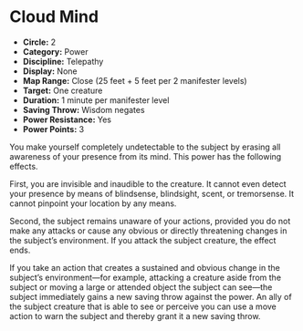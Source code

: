 # Cloud Mind

- **Circle:** 2
- **Category:** Power
- **Discipline:** Telepathy
- **Display:** None
- **Map Range:** Close (25 feet + 5 feet per 2 manifester levels)
- **Target:** One creature
- **Duration:** 1 minute per manifester level
- **Saving Throw:** Wisdom negates
- **Power Resistance:** Yes
- **Power Points:** 3

You make yourself completely undetectable to the subject by erasing all awareness of your presence from its mind. This power has the following effects.

First, you are invisible and inaudible to the creature. It cannot even detect your presence by means of blindsense, blindsight, scent, or tremorsense. It cannot pinpoint your location by any means.

Second, the subject remains unaware of your actions, provided you do not make any attacks or cause any obvious or directly threatening changes in the subject’s environment. If you attack the subject creature, the effect ends.

If you take an action that creates a sustained and obvious change in the subject’s environment—for example, attacking a creature aside from the subject or moving a large or attended object the subject can see—the subject immediately gains a new saving throw against the power. An ally of the subject creature that is able to see or perceive you can use a move action to warn the subject and thereby grant it a new saving throw.
